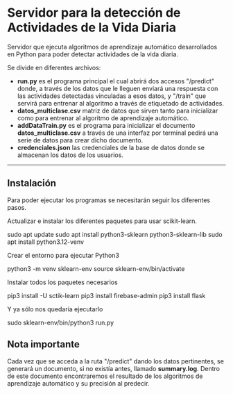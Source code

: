 # Servidor para la detección de Actividades de la Vida Diaria

Servidor que ejecuta algoritmos de aprendizaje automático desarrollados en Python para poder detectar actividades de la vida diaria.

Se divide en diferentes archivos:
- **run.py** es el programa principal el cual abrirá dos accesos "/predict" donde, a través de los datos que le lleguen enviará una respuesta con las actividades detectadas vinculadas a esos datos, y "/train" que servirá para entrenar al algoritmo a través de etiquetado de actividades.
- **datos_multiclase.csv** matriz de datos que sirven tanto para inicializar como para entrenar al algoritmo de aprendizaje automático.
- **addDataTrain.py** es el programa para inicializar el documento **datos_multiclase.csv** a través de una interfaz por terminal pedirá una serie de datos para crear dicho documento.
- **credenciales.json** las credenciales de la base de datos donde se almacenan los datos de los usuarios.

---

## Instalación

Para poder ejecutar los programas se necesitarán seguir los diferentes pasos.

Actualizar e instalar los diferentes paquetes para usar scikit-learn.

  sudo apt update
  sudo apt install python3-sklearn python3-sklearn-lib
  sudo apt install python3.12-venv

Crear el entorno para ejecutar Python3

  python3 -m venv sklearn-env
  source sklearn-env/bin/activate

Instalar todos los paquetes necesarios

  pip3 install -U sctik-learn
  pip3 install firebase-admin
  pip3 install flask

Y ya sólo nos quedaría ejecutarlo

  sudo sklearn-env/bin/python3 run.py

## Nota importante

Cada vez que se acceda a la ruta "/predict" dando los datos pertinentes, se generará un documento, si no existía antes, llamado **summary.log**. Dentro de este documento encontraremos el resultado de los algoritmos de aprendizaje automático y su precisión al predecir.
